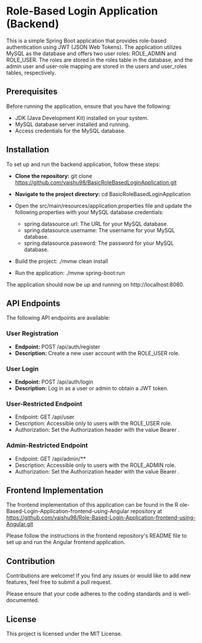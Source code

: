 # Role-Based Login Application (Backend)

This is a simple Spring Boot application that provides role-based 
authentication using JWT (JSON Web Tokens). The application utilizes MySQL as the database
and offers two user roles: ROLE_ADMIN and ROLE_USER. The roles are stored in the roles 
table in the database, and the admin user and user-role mapping are stored in the users and 
user_roles tables, respectively.

## Prerequisites

Before running the application, ensure that you have the following:

- JDK (Java Development Kit) installed on your system.
- MySQL database server installed and running.
- Access credentials for the MySQL database.

## Installation

To set up and run the backend application, follow these steps:

- **Clone the repository:** git clone https://github.com/vaishu98/BasicRoleBasedLoginApplication.git

- **Navigate to the project directory:** cd BasicRoleBasedLoginApplication

- Open the src/main/resources/application.properties file and update the following properties with your MySQL database credentials:

  - spring.datasource.url: The URL for your MySQL database.
  - spring.datasource.username: The username for your MySQL database.
  - spring.datasource.password: The password for your MySQL database.

- Build the project: ./mvnw clean install
- Run the application: ./mvnw spring-boot:run

The application should now be up and running on http://localhost:8080.

## API Endpoints

The following API endpoints are available:

### User Registration
- **Endpoint:** POST /api/auth/register
- **Description:** Create a new user account with the ROLE_USER role.

### User Login
- **Endpoint:** POST /api/auth/login
- **Description:** Log in as a user or admin to obtain a JWT token.
  
### User-Restricted Endpoint
  
- Endpoint: GET /api/user
- Description: Accessible only to users with the ROLE_USER role.
- Authorization: Set the Authorization header with the value Bearer <jwt-token>.
  
### Admin-Restricted Endpoint
  
- Endpoint: GET /api/admin/**
- Description: Accessible only to users with the ROLE_ADMIN role.
- Authorization: Set the Authorization header with the value Bearer <jwt-token>.
  
## Frontend Implementation

The frontend implementation of this application can be found in the R
ole-Based-Login-Application-frontend-using-Angular repository at https://github.com/vaishu98/Role-Based-Login-Application-frontend-using-Angular.git

Please follow the instructions in the frontend repository's README file to set up and run the Angular frontend application.

## Contribution

Contributions are welcome! If you find any issues or would like to add new features, feel free to submit a pull request.

Please ensure that your code adheres to the coding standards and is well-documented.

## License

This project is licensed under the MIT License.